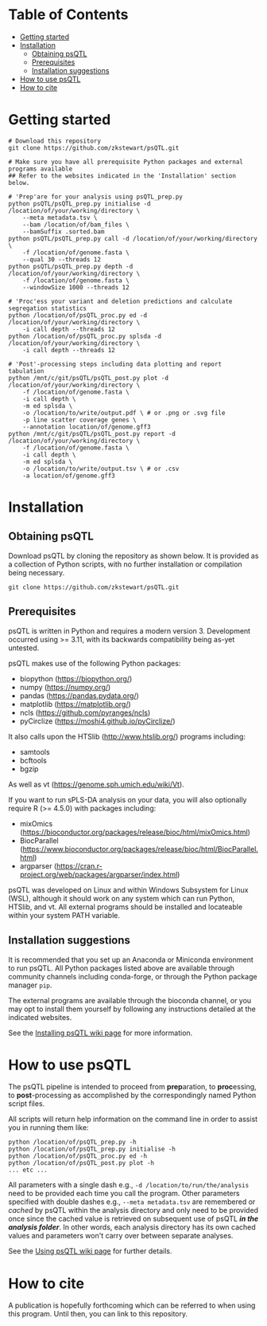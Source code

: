 # Table of Contents
- [Getting started](#getting-started)
- [Installation](#installation)
  - [Obtaining psQTL](#obtaining-psQTL)
  - [Prerequisites](#prerequisites)
  - [Installation suggestions](#installation-suggestions)
- [How to use psQTL](#how-to-use-psQTL)
- [How to cite](#how-to-cite)

# Getting started
```
# Download this repository
git clone https://github.com/zkstewart/psQTL.git

# Make sure you have all prerequisite Python packages and external programs available
## Refer to the websites indicated in the 'Installation' section below.

# 'Prep'are for your analysis using psQTL_prep.py
python psQTL/psQTL_prep.py initialise -d /location/of/your/working/directory \
    --meta metadata.tsv \
    --bam /location/of/bam_files \
    --bamSuffix .sorted.bam
python psQTL/psQTL_prep.py call -d /location/of/your/working/directory \
    -f /location/of/genome.fasta \
    --qual 30 --threads 12
python psQTL/psQTL_prep.py depth -d /location/of/your/working/directory \
    -f /location/of/genome.fasta \
    --windowSize 1000 --threads 12

# 'Proc'ess your variant and deletion predictions and calculate segregation statistics
python /location/of/psQTL_proc.py ed -d /location/of/your/working/directory \
    -i call depth --threads 12
python /location/of/psQTL_proc.py splsda -d /location/of/your/working/directory \
    -i call depth --threads 12

# 'Post'-processing steps including data plotting and report tabulation
python /mnt/c/git/psQTL/psQTL_post.py plot -d /location/of/your/working/directory \
    -f /location/of/genome.fasta \
    -i call depth \
    -m ed splsda \
    -o /location/to/write/output.pdf \ # or .png or .svg file
    -p line scatter coverage genes \
    --annotation location/of/genome.gff3
python /mnt/c/git/psQTL/psQTL_post.py report -d /location/of/your/working/directory \
    -f /location/of/genome.fasta \
    -i call depth \
    -m ed splsda \
    -o /location/to/write/output.tsv \ # or .csv
    -a location/of/genome.gff3
```

# Installation
## Obtaining psQTL
Download psQTL by cloning the repository as shown below. It is provided as a collection of Python scripts, with no further installation or compilation being necessary.

```
git clone https://github.com/zkstewart/psQTL.git
````

## Prerequisites
psQTL is written in Python and requires a modern version 3. Development occurred using >= 3.11, with its backwards compatibility being as-yet untested.

psQTL makes use of the following Python packages:
- biopython (https://biopython.org/)
- numpy (https://numpy.org/)
- pandas (https://pandas.pydata.org/)
- matplotlib (https://matplotlib.org/)
- ncls (https://github.com/pyranges/ncls)
- pyCirclize (https://moshi4.github.io/pyCirclize/)

It also calls upon the HTSlib (http://www.htslib.org/) programs including:
- samtools
- bcftools
- bgzip

As well as vt (https://genome.sph.umich.edu/wiki/Vt).

If you want to run sPLS-DA analysis on your data, you will also optionally require R (>= 4.5.0) with packages including:
- mixOmics (https://bioconductor.org/packages/release/bioc/html/mixOmics.html)
- BiocParallel (https://www.bioconductor.org/packages/release/bioc/html/BiocParallel.html)
- argparser (https://cran.r-project.org/web/packages/argparser/index.html)

psQTL was developed on Linux and within Windows Subsystem for Linux (WSL), although it should work on any system which can run Python, HTSlib, and vt. All external programs should be installed and locateable within your system PATH variable.

## Installation suggestions
It is recommended that you set up an Anaconda or Miniconda environment to run psQTL. All Python packages listed above are available through community channels including conda-forge, or through the Python package manager `pip`.

The external programs are available through the bioconda channel, or you may opt to install them yourself by following any instructions detailed at the indicated websites.

See the [Installing psQTL wiki page](https://github.com/zkstewart/psQTL/wiki/Installing-psQTL) for more information.

# How to use psQTL
The psQTL pipeline is intended to proceed from **prep**aration, to **proc**essing, to **post**-processing as accomplished by the correspondingly named Python script files.

All scripts will return help information on the command line in order to assist you in running them like:

```
python /location/of/psQTL_prep.py -h
python /location/of/psQTL_prep.py initialise -h
python /location/of/psQTL_proc.py ed -h
python /location/of/psQTL_post.py plot -h
... etc ...
```

All parameters with a single dash e.g., `-d /location/to/run/the/analysis` need to be provided each time you call the program. Other parameters specified with double dashes e.g., `--meta metadata.tsv` are remembered or *cached* by psQTL within the analysis directory and only need to be provided once since the cached value is retrieved on subsequent use of psQTL ***in the analysis folder***. In other words, each analysis directory has its own cached values and parameters won't carry over between separate analyses.

See the [Using psQTL wiki page](https://github.com/zkstewart/psQTL/wiki/Using-psQTL) for further details.

# How to cite
A publication is hopefully forthcoming which can be referred to when using this program. Until then, you can link to this repository.
